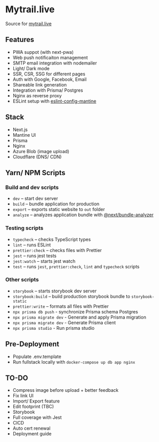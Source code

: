 # Mytrail.live

Source for [mytrail.live](https://mytrail.live)

## Features

- PWA suppot (with next-pwa)
- Web push notificaiton management
- SMTP email integration with nodemailer
- Light/ Dark mode
- SSR, CSR, SSG for different pages
- Auth with Google, Facebook, Email
- Shareable link generation
- Integration with Prisma/ Postgres
- Nginx as reverse proxy
- ESLint setup with [eslint-config-mantine](https://github.com/mantinedev/eslint-config-mantine)

## Stack

- Next.js
- Mantine UI
- Prisma
- Nginx
- Azure Blob (image upload)
- Cloudflare (DNS/ CDN)

## Yarn/ NPM Scripts

### Build and dev scripts

- `dev` – start dev server
- `build` – bundle application for production
- `export` – exports static website to `out` folder
- `analyze` – analyzes application bundle with [@next/bundle-analyzer](https://www.npmjs.com/package/@next/bundle-analyzer)

### Testing scripts

- `typecheck` – checks TypeScript types
- `lint` – runs ESLint
- `prettier:check` – checks files with Prettier
- `jest` – runs jest tests
- `jest:watch` – starts jest watch
- `test` – runs `jest`, `prettier:check`, `lint` and `typecheck` scripts

### Other scripts

- `storybook` – starts storybook dev server
- `storybook:build` – build production storybook bundle to `storybook-static`
- `prettier:write` – formats all files with Prettier
- `npx prisma db push` - synchronize Prisma schema Postgres
- `npx prisma migrate dev` - Generate and apply Prisma migration
- `npx prisma migrate dev` - Generate Prisma client
- `npx prisma studio` - Run prisma studio

## Pre-Deployment

- Populate .env.template
- Run fullstack locally with `docker-compose up db app nginx`

## TO-DO

- Compress image before upload + better feedback
- Fix link UI
- Import/ Export feature
- Edit footprint (TBC)
- Storybook
- Full coverage with Jest
- CICD
- Auto cert renewal
- Deployment guide
